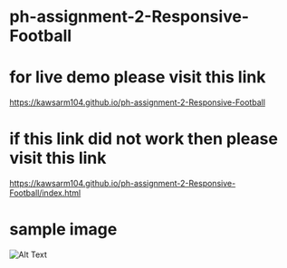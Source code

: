 # ph-assignment-2-Responsive-Football

# for live demo please visit this link

https://kawsarm104.github.io/ph-assignment-2-Responsive-Football

# if this link did not work then please visit this link

https://kawsarm104.github.io/ph-assignment-2-Responsive-Football/index.html

# sample image

![Alt Text](images/screenshot-127.0.0.1_5500-2021.07.13-15_24_51.png)
